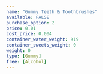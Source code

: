 ```yaml
---
name: "Gummy Teeth & Toothbrushes"
available: FALSE
purchase_option: 2
price: 0.01
cost_price: 0.004
container_water_weight: 919
container_sweets_weight: 0
weight: 0
type: [Gummy]
free: [Alcohol]
---
```

